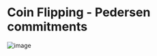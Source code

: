 # Coin Flipping - Pedersen commitments
![image](https://user-images.githubusercontent.com/57493825/125661387-5f620e0e-97d0-4678-b9ec-732c5bf22a91.png)


